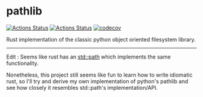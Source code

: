 # pathlib

[![Actions Status](https://github.com/alexandreLamarre/pathlib/workflows/CI/badge.svg)](https://github.com/alexandreLamarre/pathlib/actions)
[![Actions Status](https://github.com/alexandreLamarre/pathlib/workflows/docs/badge.svg)](https://github.com/alexandreLamarre/pathlib/actions)
[![codecov](https://codecov.io/gh/alexandreLamarre/pathlib/branch/main/graph/badge.svg?token=IUDESEEESZ)](https://codecov.io/gh/alexandreLamarre/pathlib)

Rust implementation of the classic python object oriented filesystem library.

<hr/>

Edit : Seems like rust has an [std::path](https://doc.rust-lang.org/stable/std/path/struct.Path.html) which implements the same functionality.

Nonetheless, this project still seems like fun to learn how to write idiomatic rust, so I'll try and derive my own implementation of python's pathlib and see how closely it resembles std::path's implementation/API.
